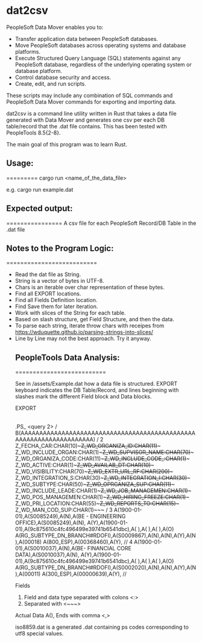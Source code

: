 # dat2csv

PeopleSoft Data Mover enables you to:

- Transfer application data between PeopleSoft databases.
- Move PeopleSoft databases across operating systems and database platforms.
- Execute Structured Query Language (SQL) statements against any PeopleSoft database, regardless of the underlying operating system or database platform.
- Control database security and access.
- Create, edit, and run scripts.

These scripts may include any combination of SQL commands and PeopleSoft Data Mover commands for exporting and importing data.

dat2csv is a command line utility written in Rust that takes a data file generated with Data Mover and generates one csv per each DB table/record that the .dat file contains. This has been tested with PeopleTools 8.5{2-8}. 

The main goal of this program was to learn Rust.

## Usage:
=========
cargo run <name_of_the_data_file>

e.g. cargo run example.dat

## Expected output:
================
A csv file for each PeopleSoft Record/DB Table in the .dat file

## Notes to the Program Logic:
==========================
- Read the dat file as String. 
- String is a vector of bytes in UTF-8. 
- Chars is an iterable over char representation of these bytes.
- Find all EXPORT <table> locations. 
- Find all Fields Definition location. 
- Find Save them for later iteration. 
- Work with slices of the String for each table.
- Based on slash structure, get Field Structure, and then the data. 
- To parse each string, iterate throw chars with receipes from https://wduquette.github.io/parsing-strings-into-slices/
- Line by Line may not the best approach. Try it anyway.


## PeopleTools Data Analysis:
==========================

See in /assets/Example.dat how a data file is structured. EXPORT keyboard indicates the DB Table/Record, and lines beginning with slashes mark the different Field block and Data blocks.

EXPORT <Table>.PS_<Tabla> <Query>
<query 2>
/
B(AAAAAAAAAAAAAAAAAAAAAAAAAAAAAAAAAAAAAAAAAAAAAAAAAAAAAAAAAAAAAAAAAAAA)
/ 2
Z_FECHA_CAR:CHAR(10)~~~Z_WD_ORGANIZA_ID:CHAR(11)~~~
Z_WD_INCLUDE_ORGAN:CHAR(1)~~~Z_WD_SUPVISOR_NAME:CHAR(70)~~~
Z_WD_ORGANIZA_CODE:CHAR(11)~~~Z_WD_INCLUDE_CODE_:CHAR(1)~~~
Z_WD_ACTIVE:CHAR(1)~~~Z_WD_AVAILAB_DT:CHAR(10)~~~
Z_WD_VISIBILITY:CHAR(70)~~~Z_WD_EXTR_URL_RF:CHAR(200)~~~
Z_WD_INTEGRATION_S:CHAR(30)~~~Z_WD_INTEGRATION_I:CHAR(30)~~~
Z_WD_SUBTYPE:CHAR(50)~~~Z_WD_OPRGANIZA_SUP:CHAR(11)~~~
Z_WD_INCLUDE_LEADE:CHAR(1)~~~Z_WD_JOB_MANAGEMEN:CHAR(1)~~~
Z_WD_POS_MANAGEMEN:CHAR(1)~~~Z_WD_HIRING_FREEZE:CHAR(1)~~~
Z_WD_PRI_LOCATION:CHAR(55)~~~Z_WD_REPORTS_TO:CHAR(15)~~~
Z_WD_MAN_COD_SUP:CHAR(1)~~~
/ 3
A(1900-01-01),A(S0085249),A(N),A(BE - ENGINEERING OFFICE),A(S0085249),A(N),
A(Y),A(1900-01-01),A(9c875610c4fc496499e39741b6541dbc),A( ),A( ),A( ),A(O)
A(RG_SUBTYPE_DN_BRANCH#RDOFI),A(S0009867),A(N),A(N),A(Y),A(N),A(00018)
A(800_ESP),A(00368460),A(Y),
// 4
A(1900-01-01),A(S0010037),A(N),A(BE- FINANCIAL CORE DATA),A(S0010037),A(N),
A(Y),A(1900-01-01),A(9c875610c4fc496499e39741b6541dbc),A( ),A( ),A( ),A(O)
A(RG_SUBTYPE_DN_BRANCH#RDOFI),A(S0002020),A(N),A(N),A(Y),A(N),A(00011)
A(300_ESP),A(00000639),A(Y),
//

Fields
1) Field and data type separated with colons <:>
2) Separated with <~~~>

Actual Data
A(),
Ends with comma <,>

iso8859.dat is a generated .dat containing ps codes corresponding to utf8 special values.

